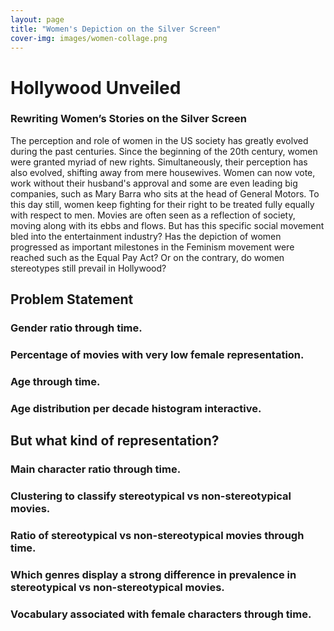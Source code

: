 ```yaml
---
layout: page
title: "Women's Depiction on the Silver Screen"
cover-img: images/women-collage.png
---
```

# Hollywood Unveiled
### Rewriting Women’s Stories on the Silver Screen 

The perception and role of women in the US society has greatly evolved during the past centuries. Since the beginning of the 20th century, women were granted myriad of new rights. Simultaneously, their perception has also evolved, shifting away from mere housewives. Women can now vote, work without their husband's approval and some are even leading big companies, such as Mary Barra who sits at the head of General Motors. To this day still, women keep fighting for their right to be treated fully equally with respect to men. Movies are often seen as a reflection of society, moving along with its ebbs and flows. But has this specific social movement bled into the entertainment industry? Has the depiction of women progressed as important milestones in the Feminism movement were reached such as the Equal Pay Act? Or on the contrary, do women stereotypes still prevail in Hollywood?


## Problem Statement
### Gender ratio through time.
### Percentage of movies with very low female representation.
### Age through time.
### Age distribution per decade histogram interactive.

## But what kind of representation?

### Main character ratio through time.
### Clustering to classify stereotypical vs non-stereotypical movies.
### Ratio of stereotypical vs non-stereotypical movies through time.
### Which genres display a strong difference in prevalence in stereotypical vs non-stereotypical movies.
### Vocabulary associated with female characters through time.

